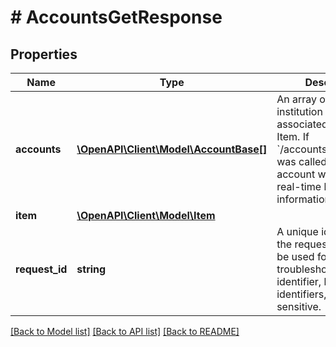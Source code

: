 # # AccountsGetResponse

## Properties

Name | Type | Description | Notes
------------ | ------------- | ------------- | -------------
**accounts** | [**\OpenAPI\Client\Model\AccountBase[]**](AccountBase.md) | An array of financial institution accounts associated with the Item. If &#x60;/accounts/balance/get&#x60; was called, each account will include real-time balance information. |
**item** | [**\OpenAPI\Client\Model\Item**](Item.md) |  |
**request_id** | **string** | A unique identifier for the request, which can be used for troubleshooting. This identifier, like all Plaid identifiers, is case sensitive. |

[[Back to Model list]](../../README.md#models) [[Back to API list]](../../README.md#endpoints) [[Back to README]](../../README.md)
